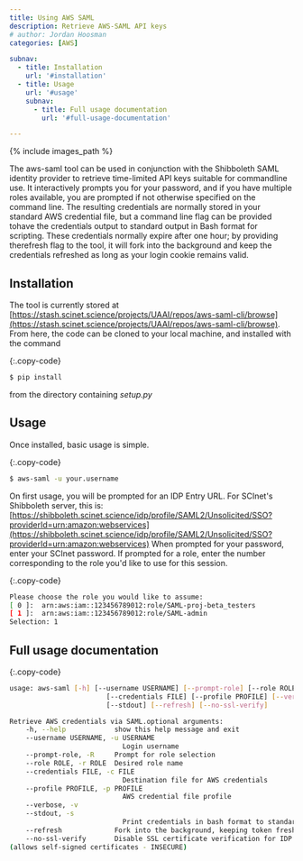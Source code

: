 ```yaml
---
title: Using AWS SAML
description: Retrieve AWS-SAML API keys
# author: Jordan Hoosman
categories: [AWS]

subnav:
  - title: Installation
    url: '#installation'
  - title: Usage
    url: '#usage'
    subnav:
      - title: Full usage documentation
        url: '#full-usage-documentation'

---
```


{% include images_path %}




The aws-saml tool can be used in conjunction with the Shibboleth SAML identity provider to retrieve time-limited API keys suitable for commandline use. It interactively prompts you for your password, and if you have multiple roles available, you are prompted if not otherwise specified on the command line. The resulting credentials are normally stored in your standard AWS credential file, but a command line flag can be provided tohave the credentials output to standard output in Bash format for scripting. These credentials normally expire after one hour; by providing therefresh flag to the tool, it will fork into the background and keep the credentials refreshed as long as your login cookie remains valid.

<!--excerpt-->

## Installation

The tool is currently stored at [https://stash.scinet.science/projects/UAAI/repos/aws-saml-cli/browse](https://stash.scinet.science/projects/UAAI/repos/aws-saml-cli/browse). From here, the code can be cloned to your local machine, and installed with the command 

{:.copy-code}
```bash
$ pip install
```

from the directory containing *setup.py*

## Usage

Once installed, basic usage is simple.

{:.copy-code}
```bash
$ aws-saml -u your.username
```

On first usage, you will be prompted for an IDP Entry URL. For SCInet's Shibboleth server, this is: 
[https://shibboleth.scinet.science/idp/profile/SAML2/Unsolicited/SSO?providerId=urn:amazon:webservices](https://shibboleth.scinet.science/idp/profile/SAML2/Unsolicited/SSO?providerId=urn:amazon:webservices)
When prompted for your password, enter your SCInet password. 
If prompted for a role, enter the number corresponding to the role you'd like to use for this session.

{:.copy-code}
```bash
Please choose the role you would like to assume:
[ 0 ]:  arn:aws:iam::123456789012:role/SAML-proj-beta_testers
[ 1 ]:  arn:aws:iam::123456789012:role/SAML-admin
Selection: 1
```


## Full usage documentation

{:.copy-code}
```bash
usage: aws-saml [-h] [--username USERNAME] [--prompt-role] [--role ROLE]
                        [--credentials FILE] [--profile PROFILE] [--verbose]
                        [--stdout] [--refresh] [--no-ssl-verify]

Retrieve AWS credentials via SAML.optional arguments:
    -h, --help            show this help message and exit  
    --username USERNAME, -u USERNAME
                            Login username  
    --prompt-role, -R     Prompt for role selection  
    --role ROLE, -r ROLE  Desired role name  
    --credentials FILE, -c FILE
                            Destination file for AWS credentials  
    --profile PROFILE, -p PROFILE
                            AWS credential file profile  
    --verbose, -v  
    --stdout, -s          
                            Print credentials in bash format to standard output  
    --refresh             Fork into the background, keeping token fresh  
    --no-ssl-verify       Disable SSL certificate verification for IDP
(allows self-signed certificates - INSECURE)

```